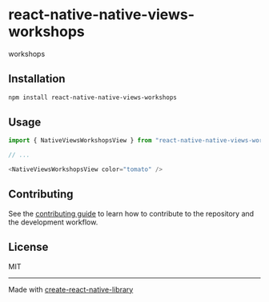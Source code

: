 # react-native-native-views-workshops

workshops

## Installation

```sh
npm install react-native-native-views-workshops
```

## Usage


```js
import { NativeViewsWorkshopsView } from "react-native-native-views-workshops";

// ...

<NativeViewsWorkshopsView color="tomato" />
```


## Contributing

See the [contributing guide](CONTRIBUTING.md) to learn how to contribute to the repository and the development workflow.

## License

MIT

---

Made with [create-react-native-library](https://github.com/callstack/react-native-builder-bob)
